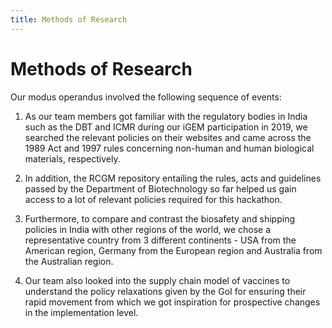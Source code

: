 ```yaml
---
title: Methods of Research
---
```


# Methods of Research 

Our modus operandus involved the following sequence of events:

1. As our team members got familiar with the regulatory bodies in India such as the DBT and ICMR during our iGEM participation in 2019, we searched the relevant policies on their websites and came across the 1989 Act and 1997 rules concerning non-human and human biological materials, respectively.

2. In addition, the RCGM repository entailing the rules, acts and guidelines passed by the Department of Biotechnology so far helped us gain access to a lot of relevant policies required for this hackathon. 

3. Furthermore, to compare and contrast the biosafety and shipping policies in India with other regions of the world, we chose a representative country from 3 different continents - USA from the American region, Germany from the European region and Australia from the Australian region. 

4. Our team also looked into the supply chain model of vaccines to understand the policy relaxations given by the GoI for ensuring their rapid movement from which we got inspiration for prospective changes in the implementation level. 
